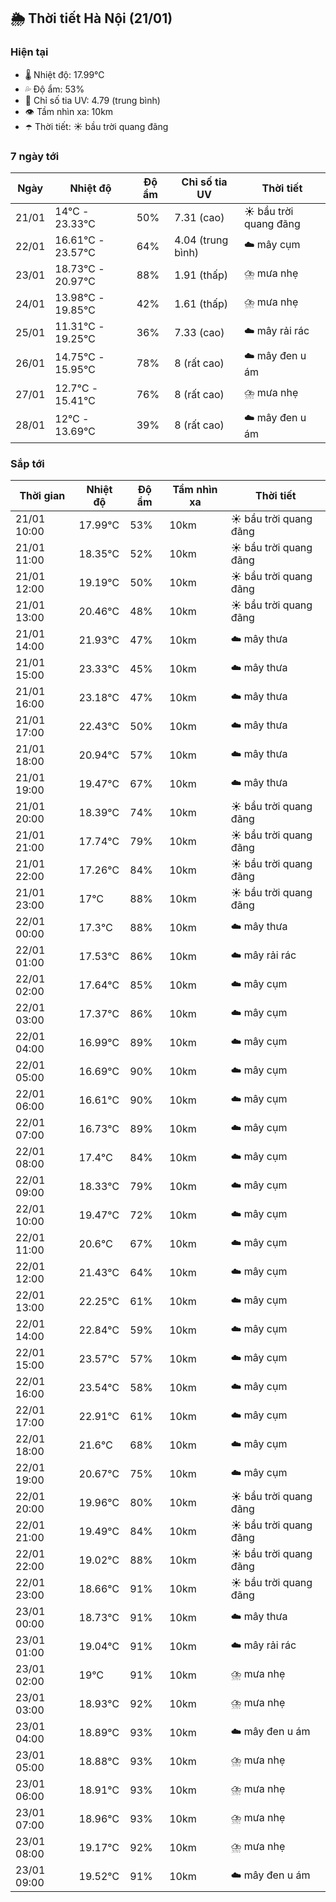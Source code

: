 ## 🌦️ Thời tiết Hà Nội (21/01)

### Hiện tại

- 🌡️ Nhiệt độ: 17.99℃
- 💦 Độ ẩm: 53%
- 🌟 Chỉ số tia UV: 4.79 (trung bình)
- 👁️ Tầm nhìn xa: 10km
- ☂️ Thời tiết: ☀️ bầu trời quang đãng

### 7 ngày tới

| Ngày | Nhiệt độ | Độ ẩm | Chỉ số tia UV | Thời tiết |
| --- | --- | --- | --- | --- |
| 21/01 | 14℃ - 23.33℃ | 50% | 7.31 (cao) | ☀️ bầu trời quang đãng |
| 22/01 | 16.61℃ - 23.57℃ | 64% | 4.04 (trung bình) | ☁️ mây cụm |
| 23/01 | 18.73℃ - 20.97℃ | 88% | 1.91 (thấp) | ⛈️ mưa nhẹ |
| 24/01 | 13.98℃ - 19.85℃ | 42% | 1.61 (thấp) | ⛈️ mưa nhẹ |
| 25/01 | 11.31℃ - 19.25℃ | 36% | 7.33 (cao) | ☁️ mây rải rác |
| 26/01 | 14.75℃ - 15.95℃ | 78% | 8 (rất cao) | ☁️ mây đen u ám |
| 27/01 | 12.7℃ - 15.41℃ | 76% | 8 (rất cao) | ⛈️ mưa nhẹ |
| 28/01 | 12℃ - 13.69℃ | 39% | 8 (rất cao) | ☁️ mây đen u ám |

### Sắp tới

| Thời gian | Nhiệt độ | Độ ẩm | Tầm nhìn xa | Thời tiết |
| --- | --- | --- | --- | --- |
| 21/01 10:00 | 17.99℃ | 53% | 10km | ☀️ bầu trời quang đãng |
| 21/01 11:00 | 18.35℃ | 52% | 10km | ☀️ bầu trời quang đãng |
| 21/01 12:00 | 19.19℃ | 50% | 10km | ☀️ bầu trời quang đãng |
| 21/01 13:00 | 20.46℃ | 48% | 10km | ☀️ bầu trời quang đãng |
| 21/01 14:00 | 21.93℃ | 47% | 10km | ☁️ mây thưa |
| 21/01 15:00 | 23.33℃ | 45% | 10km | ☁️ mây thưa |
| 21/01 16:00 | 23.18℃ | 47% | 10km | ☁️ mây thưa |
| 21/01 17:00 | 22.43℃ | 50% | 10km | ☁️ mây thưa |
| 21/01 18:00 | 20.94℃ | 57% | 10km | ☁️ mây thưa |
| 21/01 19:00 | 19.47℃ | 67% | 10km | ☁️ mây thưa |
| 21/01 20:00 | 18.39℃ | 74% | 10km | ☀️ bầu trời quang đãng |
| 21/01 21:00 | 17.74℃ | 79% | 10km | ☀️ bầu trời quang đãng |
| 21/01 22:00 | 17.26℃ | 84% | 10km | ☀️ bầu trời quang đãng |
| 21/01 23:00 | 17℃ | 88% | 10km | ☀️ bầu trời quang đãng |
| 22/01 00:00 | 17.3℃ | 88% | 10km | ☁️ mây thưa |
| 22/01 01:00 | 17.53℃ | 86% | 10km | ☁️ mây rải rác |
| 22/01 02:00 | 17.64℃ | 85% | 10km | ☁️ mây cụm |
| 22/01 03:00 | 17.37℃ | 86% | 10km | ☁️ mây cụm |
| 22/01 04:00 | 16.99℃ | 89% | 10km | ☁️ mây cụm |
| 22/01 05:00 | 16.69℃ | 90% | 10km | ☁️ mây cụm |
| 22/01 06:00 | 16.61℃ | 90% | 10km | ☁️ mây cụm |
| 22/01 07:00 | 16.73℃ | 89% | 10km | ☁️ mây cụm |
| 22/01 08:00 | 17.4℃ | 84% | 10km | ☁️ mây cụm |
| 22/01 09:00 | 18.33℃ | 79% | 10km | ☁️ mây cụm |
| 22/01 10:00 | 19.47℃ | 72% | 10km | ☁️ mây cụm |
| 22/01 11:00 | 20.6℃ | 67% | 10km | ☁️ mây cụm |
| 22/01 12:00 | 21.43℃ | 64% | 10km | ☁️ mây cụm |
| 22/01 13:00 | 22.25℃ | 61% | 10km | ☁️ mây cụm |
| 22/01 14:00 | 22.84℃ | 59% | 10km | ☁️ mây cụm |
| 22/01 15:00 | 23.57℃ | 57% | 10km | ☁️ mây cụm |
| 22/01 16:00 | 23.54℃ | 58% | 10km | ☁️ mây cụm |
| 22/01 17:00 | 22.91℃ | 61% | 10km | ☁️ mây cụm |
| 22/01 18:00 | 21.6℃ | 68% | 10km | ☁️ mây cụm |
| 22/01 19:00 | 20.67℃ | 75% | 10km | ☁️ mây cụm |
| 22/01 20:00 | 19.96℃ | 80% | 10km | ☀️ bầu trời quang đãng |
| 22/01 21:00 | 19.49℃ | 84% | 10km | ☀️ bầu trời quang đãng |
| 22/01 22:00 | 19.02℃ | 88% | 10km | ☀️ bầu trời quang đãng |
| 22/01 23:00 | 18.66℃ | 91% | 10km | ☀️ bầu trời quang đãng |
| 23/01 00:00 | 18.73℃ | 91% | 10km | ☁️ mây thưa |
| 23/01 01:00 | 19.04℃ | 91% | 10km | ☁️ mây rải rác |
| 23/01 02:00 | 19℃ | 91% | 10km | ⛈️ mưa nhẹ |
| 23/01 03:00 | 18.93℃ | 92% | 10km | ⛈️ mưa nhẹ |
| 23/01 04:00 | 18.89℃ | 93% | 10km | ☁️ mây đen u ám |
| 23/01 05:00 | 18.88℃ | 93% | 10km | ⛈️ mưa nhẹ |
| 23/01 06:00 | 18.91℃ | 93% | 10km | ⛈️ mưa nhẹ |
| 23/01 07:00 | 18.96℃ | 93% | 10km | ⛈️ mưa nhẹ |
| 23/01 08:00 | 19.17℃ | 92% | 10km | ⛈️ mưa nhẹ |
| 23/01 09:00 | 19.52℃ | 91% | 10km | ☁️ mây đen u ám |

